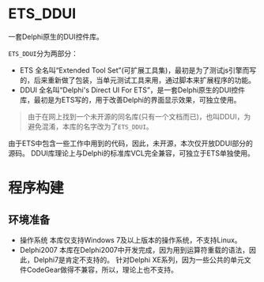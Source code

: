 # ETS_DDUI

一套Delphi原生的DUI控件库。

`ETS_DDUI`分为两部分：

* ETS
  全名叫“Extended Tool Set”(可扩展工具集)，最初是为了测试js引擎而写的，后来重新做了包装，当单元测试工具来用，通过脚本来扩展程序的功能。
* DDUI
  全名叫“Delphi's Direct UI For ETS”，是一套Delphi原生的DUI控件库，最初是为ETS写的，用于改善Delphi的界面显示效果，可独立使用。

> 由于在网上找到一个未开源的同名库(只有一个文档而已)，也叫DDUI，为避免混淆，本库的名字改为了`ETS_DDUI`。

由于ETS中包含一些工作中用到的代码，因此，未开源，本次仅开放DDUI部分的源码。
DDUI库理论上与Delphi的标准库VCL完全兼容，可独立于ETS单独使用。

# 程序构建

## 环境准备

* 操作系统
  本库仅支持Windows 7及以上版本的操作系统，不支持Linux。
* Delphi2007
  本库在Delphi2007中开发完成，因为用到运算符重载的语法，因此，Delphi7是肯定不支持的。
  针对Delphi XE系列，因为一些公共的单元文件CodeGear做得不兼容，所以，理论上也不支持。
